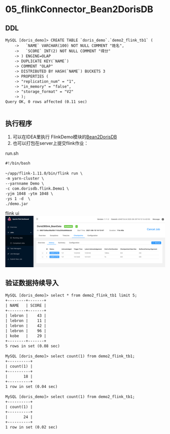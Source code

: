 # 05_flinkConnector_Bean2DorisDB

## DDL

```
MySQL [doris_demo]> CREATE TABLE `doris_demo`.`demo2_flink_tb1` (
    ->   `NAME` VARCHAR(100) NOT NULL COMMENT "姓名",
    ->   `SCORE` INT(2) NOT NULL COMMENT "得分"
    -> ) ENGINE=OLAP
    -> DUPLICATE KEY(`NAME`)
    -> COMMENT "OLAP"
    -> DISTRIBUTED BY HASH(`NAME`) BUCKETS 3
    -> PROPERTIES (
    -> "replication_num" = "1",
    -> "in_memory" = "false",
    -> "storage_format" = "V2"
    -> );
Query OK, 0 rows affected (0.11 sec)


```
## 执行程序

1. 可以在IDEA里执行 FlinkDemo模块的[Bean2DorisDB](../FlinkDemo/src/main/scala/com/dorisdb/flink/Bean2DorisDB.scala)
2. 也可以打包在server上提交flink作业：

run.sh
```
#!/bin/bash

~/app/flink-1.11.0/bin/flink run \
-m yarn-cluster \
--yarnname Demo \
-c com.dorisdb.flink.Demo1 \
-yjm 1048 -ytm 1048 \
-ys 1 -d  \
./demo.jar
```
flink ui
![05_flink_ui_1](../imgs/05_flink_ui_1.png)


## 验证数据持续导入

```
MySQL [doris_demo]> select * from demo2_flink_tb1 limit 5;
+--------+-------+
| NAME   | SCORE |
+--------+-------+
| lebron |    43 |
| lebron |    11 |
| lebron |    42 |
| lebron |    96 |
| kobe   |    29 |
+--------+-------+
5 rows in set (0.08 sec)

MySQL [doris_demo]> select count(1) from demo2_flink_tb1;
+----------+
| count(1) |
+----------+
|       18 |
+----------+
1 row in set (0.04 sec)

MySQL [doris_demo]> select count(1) from demo2_flink_tb1;
+----------+
| count(1) |
+----------+
|       24 |
+----------+
1 row in set (0.02 sec)
```

